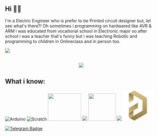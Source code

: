 ## Hi <span>&#9995;&#127995;</span>
I'm a Electric Engineer who is prefer to be Printed circuit designer but, let see what's there?! Oh sometimes i programming on hardwared like AVR & ARM i was educated from vocational school in Electronic major
so after school i was a teacher that's funny but i  was teaching Robotic and programming to children  in Onlineclass and in person too.
<div id="header" align="left">
<img src="https://i.imgur.com/YzPYAlj.gif" width="200px" />
</div>

## 
<div id="header" align="center">
  <img src="https://dl.openseauserdata.com/cache/originImage/files/527a9783c28c70962773a73db797ea4d.gif" width="300px" />
</div>
  


  ## What i know:
  ![Arduino](https://www.vectorlogo.zone/logos/arduino/arduino-icon.svg)
  ![Scratch](https://www.vectorlogo.zone/logos/mit_scratch/mit_scratch-icon.svg)
  <img src="https://crackeygenpatch.com/wp-content/uploads/2022/01/proteus-professional-crack.png" height="90px" width="110px" />
  <img src="https://camo.githubusercontent.com/9cc72d1883cd5f6d257f33caa5c52b5ab74f3fae6512c9fa0b747990fde8acaf/687474703a2f2f7575706c6f61642e69722f66696c65732f3277765f6176722d73747564696f2d6c6f676f2e6a7067" height="90px" witdh="90px" />
  <img src="https://user-images.githubusercontent.com/16562333/54928769-ba986300-4f14-11e9-91d7-ecc6640d1989.png" height="90px" width="90px" />
  <img src="https://digilent.com/blog/wp-content/uploads/2015/01/184_multisim_app_icon_ill.png" width="100px" />
  <img src="https://raw.githubusercontent.com/github/explore/7af95003139e68a3a54e382bb4f23a72836ef348/topics/altium-designer/altium-designer.png" height="100px" width="100px" />
  </div>
<div id="badges">
  
  <a href="https://t.me/sinisterjvd">
  <img src="https://img.shields.io/badge/Telegram-blue?style=for-the-badge&logo=Telegram&logoColor=white" alt="Telegram Badge"/>
  </a>
</div>

